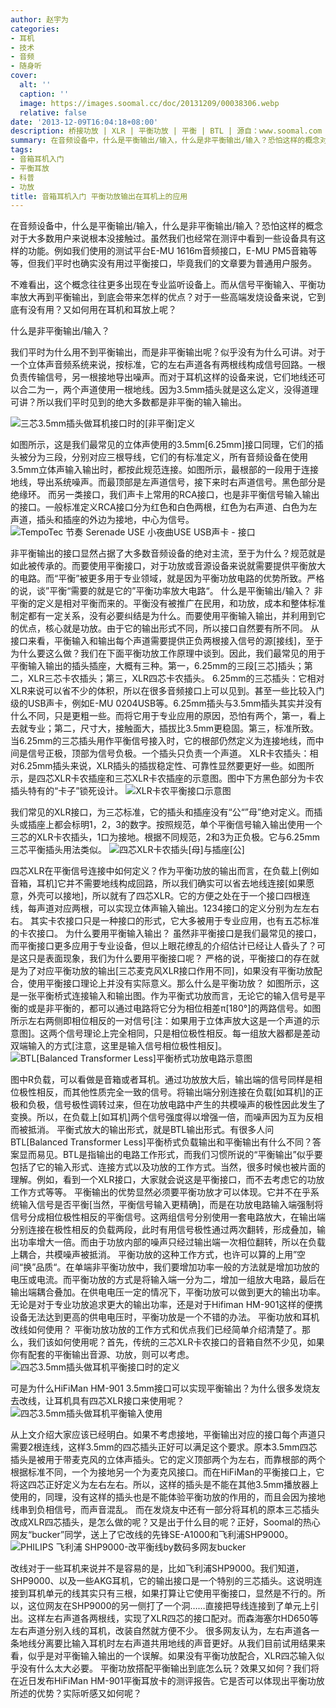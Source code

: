 ```yaml
---
author: 赵宇为
categories:
- 耳机
- 技术
- 音频
- 随身听
cover:
  alt: ''
  caption: ''
  image: https://images.soomal.cc/doc/20131209/00038306.webp
  relative: false
date: '2013-12-09T16:04:18+08:00'
description: 桥接功放 | XLR | 平衡功放 | 平衡 | BTL | 源自：www.soomal.com | 版权：原创 |  平均/总评分：09.25/1739
summary: 在音频设备中，什么是平衡输出/输入，什么是非平衡输出/输入？恐怕这样的概念对于大多数用户来说根本没接触过。而在发烧友中，有不少朋友将耳机改线，实现左右声道地线分离，而达到了平衡输出接口的标准。可所谓的平衡，到底优势在哪？3.5mm接口能否实现平衡连接？
tags:
- 音箱耳机入门
- 平衡耳放
- 科普
- 功放
title: 音箱耳机入门 平衡功放输出在耳机上的应用
---
```


在音频设备中，什么是平衡输出/输入，什么是非平衡输出/输入？恐怕这样的概念对于大多数用户来说根本没接触过。虽然我们也经常在测评中看到一些设备具有这样的功能。例如我们使用的测试平台E-MU 1616m音频接口，E-MU PM5音箱等等，但我们平时也确实没有用过平衡接口，毕竟我们的文章要为普通用户服务。



不难看出，这个概念往往更多出现在专业监听设备上。而从信号平衡输入、平衡功率放大再到平衡输出，到底会带来怎样的优点？对于一些高端发烧设备来说，它到底有没有用？又如何用在耳机和耳放上呢？



什么是非平衡输出/输入？



我们平时为什么用不到平衡输出，而是非平衡输出呢？似乎没有为什么可讲。对于一个立体声音频系统来说，按标准，它的左右声道各有两根线构成信号回路。一根负责传输信号，另一根接地导出噪声。而对于耳机这样的设备来说，它们地线还可以合二为一，两个声道使用一根地线。因为3.5mm插头就是这么定义，没得道理可讲？所以我们平时见到的绝大多数都是非平衡的输入输出。



![三芯3.5mm插头做耳机接口时的[非平衡]定义](https://images.soomal.cc/doc/20131209/00038298.webp)




如图所示，这是我们最常见的立体声使用的3.5mm[6.25mm]接口同理，它们的插头被分为三段，分别对应三根导线，它们的有标准定义，所有音频设备在使用3.5mm立体声输入输出时，都按此规范连接。如图所示，最根部的一段用于连接地线，导出系统噪声。而最顶部是左声道信号，接下来时右声道信号。黑色部分是绝缘环。
而另一类接口，我们声卡上常用的RCA接口，也是非平衡信号输入输出的接口。一般标准定义RCA接口分为红色和白色两根，红色为右声道、白色为左声道，插头和插座的外边为接地，中心为信号。
![TempoTec 节奏 Serenade USE 小夜曲USE USB声卡 - 接口](https://images.soomal.cc/doc/20130708/00033180.webp)




非平衡输出的接口显然占据了大多数音频设备的绝对主流，至于为什么？规范就是如此被传承的。而要使用平衡接口，对于功放或音源设备来说就需要提供平衡放大的电路。而“平衡”被更多用于专业领域，就是因为平衡功放电路的优势所致。严格的说，谈”平衡“需要的就是它的”平衡功率放大电路“。
什么是平衡输出/输入？
非平衡的定义是相对平衡而来的。平衡没有被推广在民用，和功放，成本和整体标准制定都有一定关系，没有必要纠结是为什么。而要使用平衡输入输出，并利用到它的优点，核心就是功放。由于它的输出形式不同，所以接口自然要有所不同。
从接口来看，平衡输入和输出每个声道需要提供正负两根接入信号的源[接线]，至于为什么要这么做？我们在下面平衡功放工作原理中谈到。因此，我们最常见的用于平衡输入输出的插头插座，大概有三种。第一，6.25mm的三段[三芯]插头；第二，XLR三芯卡农插头；第三，XLR四芯卡农插头。
6.25mm的三芯插头：它相对XLR来说可以省不少的体积，所以在很多音频接口上可以见到。甚至一些比较入门级的USB声卡，例如E-MU 0204USB等。6.25mm插头与3.5mm插头其实并没有什么不同，只是更粗一些。而将它用于专业应用的原因，恐怕有两个，第一，看上去就专业；第二，尺寸大，接触面大，插拔比3.5mm更稳固。第三，标准所致。当6.25mm的三芯插头用作平衡信号接入时，它的根部仍然定义为连接地线，而中间是信号正极，顶部为信号负极。一个插头只负责一个声道。
XLR卡农插头：相对6.25mm插头来说，XLR插头的插拔稳定性、可靠性显然要更好一些。如图所示，是四芯XLR卡农插座和三芯XLR卡农插座的示意图。图中下方黑色部分为卡农插头特有的“卡子”锁死设计。
![XLR卡农平衡接口示意图](https://images.soomal.cc/doc/20131209/00038301.webp)




我们常见的XLR接口，为三芯标准，它的插头和插座没有“公“”母”绝对定义。而插头或插座上都会标明1，2，3的数字。按照规范，单个平衡信号输入输出使用一个三芯的XLR卡农插头，1口为接地。根据不同规范，2和3为正负极。它与6.25mm 三芯平衡插头用法类似。
![四芯XLR卡农插头[母]与插座[公]](https://images.soomal.cc/doc/20131209/00038299.webp)




四芯XLR在平衡信号连接中如何定义？作为平衡功放的输出而言，在负载上[例如音箱，耳机]它并不需要地线构成回路，所以我们确实可以省去地线连接[如果愿意，外壳可以接地]，所以就有了四芯XLR。它的方便之处在于一个接口四根连线，每声道对应两根，可以实现立体声输入输出。1234接口的定义分别为左左右右。
其实卡农接口只是一种接口的形式，它大多被用于专业应用，也有五芯标准的卡农接口。
为什么要用平衡输入输出？
虽然非平衡接口是我们最常见的接口，而平衡接口更多应用于专业设备，但以上眼花缭乱的介绍估计已经让人昏头了？可是这只是表面现象，我们为什么要用平衡接口呢？
严格的说，平衡接口的存在就是为了对应平衡功放的输出[三芯麦克风XLR接口作用不同]，如果没有平衡功放配合，使用平衡接口理论上并没有实际意义。那么什么是平衡功放？
如图所示，这是一张平衡桥式连接输入和输出图。作为平衡式功放而言，无论它的输入信号是平衡的或是非平衡的，都可以通过电路将它分为相位相差π[180°]的两路信号。如图所示左右两侧即相位相反的一对信号[注：如果用于立体声放大这是一个声道的示意图]。这两个信号理论上完全相同，只是相位极性相反。每一组放大器都是差动双端输入的方式[注意，这里是输入信号相位极性相反]。
![BTL[Balanced Transformer Less]平衡桥式功放电路示意图](https://images.soomal.cc/doc/20131209/00038302.webp)




图中R负载，可以看做是音箱或者耳机。通过功放放大后，输出端的信号同样是相位极性相反，而其他性质完全一致的信号。将输出端分别连接在负载[如耳机]的正极和负极，信号极性调转过来，但在功放电路中产生的共模噪声的极性因此发生了变换。所以，在负载上[如耳机]两个信号强度得以增强一倍，而噪声因为互为反相而被抵消。
平衡式放大的输出形式，就是BTL输出形式。有很多人问BTL[Balanced Transformer Less]平衡桥式负载输出和平衡输出有什么不同？答案显而易见。BTL是指输出的电路工作形式，而我们习惯所说的“平衡输出”似乎要包括了它的输入形式、连接方式以及功放的工作方式。当然，很多时候也被片面的理解。例如，看到一个XLR接口，大家就会说这是平衡接口，而不去考虑它的功放工作方式等等。
平衡输出的优势显然必须要平衡功放才可以体现。它并不在乎系统输入信号是否平衡[当然，平衡信号输入更精确]，而是在功放电路输入端强制将信号分成相位极性相反的平衡信号。这两组信号分别使用一套电路放大，在输出端分别连接在极性相反的负载两段，此时有用信号极性通过两次翻转，形成叠加，输出功率增大一倍。而由于功放内部的噪声只经过输出端一次相位翻转，所以在负载上耦合，共模噪声被抵消。
平衡功放的这种工作方式，也许可以算的上用”空间“换”品质“。在单端非平衡功放中，我们要增加功率一般的方法就是增加功放的电压或电流。而平衡功放的方式是将输入端一分为二，增加一组放大电路，最后在输出端耦合叠加。在供电电压一定的情况下，平衡功放可以做到更大的输出功率。无论是对于专业功放追求更大的输出功率，还是对于Hifiman HM-901这样的便携设备无法达到更高的供电电压时，平衡功放是一个不错的办法。
平衡功放和耳机改线如何使用？
平衡功放功放的工作方式和优点我们已经简单介绍清楚了。那么，我们该如何使用呢？首先，传统的三芯XLR卡农接口的音箱自然不少见，如果你有配套的平衡输出音源、功放，则可以考虑。
![四芯3.5mm插头做耳机平衡接口时的定义](https://images.soomal.cc/doc/20131209/00038297.webp)




可是为什么HiFiMan HM-901 3.5mm接口可以实现平衡输出？为什么很多发烧友去改线，让耳机具有四芯XLR接口来使用呢？
![四芯3.5mm插头做耳机平衡输入使用](https://images.soomal.cc/doc/20131209/00038296.webp)




从上文介绍大家应该已经明白。如果不考虑接地，平衡输出对应的接口每个声道只需要2根连线，这样3.5mm的四芯插头正好可以满足这个要求。原本3.5mm四芯插头是被用于带麦克风的立体声插头。它的定义顶部两个为左右，而靠根部的两个根据标准不同，一个为接地另一个为麦克风接口。而在HiFiMan的平衡接口上，它将这四芯正好定义为左右左右。所以，这样的插头是不能在其他3.5mm播放器上使用的，同理，没有这样的插头也是不能体验平衡功放的作用的，而且会因为接地线串到负相信号，而声音混乱。
而在发烧友中还有一部分将耳机的原本三芯插头改成XLR四芯插头，是怎么做的呢？又是出于什么目的呢？正好，Soomal的热心网友“bucker”同学，送上了它改线的先锋SE-A1000和飞利浦SHP9000。
![PHILIPS 飞利浦 SHP9000-改平衡线by数码多网友bucker](https://images.soomal.cc/doc/20131209/00038300.webp)




改线对于一些耳机来说并不是容易的是，比如飞利浦SHP9000。我们知道，SHP9000、以及一些AKG耳机，它的输出接口是一个特别的三芯插头。这说明连接到耳机单元的线其实只有三根，如果打算让它使用平衡接口，显然是不行的。所以，这位网友在SHP9000的另一侧打了一个洞……直接把导线连接到了单元上引出。这样左右声道各两根线，实现了XLR四芯的接口配对。而森海塞尔HD650等左右声道分别入线的耳机，改装自然就方便不少。
很多网友认为，左右声道各一条地线分离要比输入耳机时左右声道共用地线的声音更好。从我们目前试用结果来看，似乎是对平衡输入输出的一个误解。如果没有平衡功放配合，XLR四芯输入似乎没有什么太大必要。
平衡功放搭配平衡输出到底怎么玩？效果又如何？我们将在近日发布HiFiMan HM-901平衡耳放卡的测评报告。它是否可以体现出平衡功放所述的优势？实际听感又如何呢？